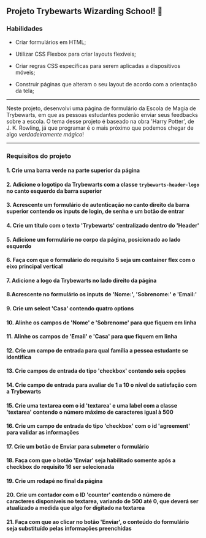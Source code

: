 ## Projeto Trybewarts Wizarding School! :mage:

### Habilidades

  * Criar formulários em HTML;

  * Utilizar CSS Flexbox para criar layouts flexíveis;

  * Criar regras CSS específicas para serem aplicadas a dispositivos móveis;

  * Construir páginas que alteram o seu layout de acordo com a orientação da tela;

---

Neste projeto, desenvolvi uma página de formulário da Escola de Magia de Trybewarts, em que as pessoas estudantes poderão enviar seus feedbacks sobre a escola. O tema desse projeto é baseado na obra 'Harry Potter', de J. K. Rowling, já que programar é o mais próximo que podemos chegar de algo *verdadeiramente mágico*!

---

### Requisitos do projeto

#### 1. Crie uma barra verde na parte superior da página

#### 2. Adicione o logotipo da Trybewarts com a classe `trybewarts-header-logo` no canto esquerdo da barra superior

#### 3. Acrescente um formulário de autenticação no canto direito da barra superior contendo os inputs de login, de senha e um botão de entrar

#### 4. Crie um título com o texto 'Trybewarts' centralizado dentro do 'Header'

#### 5. Adicione um formulário no corpo da página, posicionado ao lado esquerdo

#### 6. Faça com que o formulário do requisito 5 seja um container flex com o eixo principal vertical

#### 7. Adicione a logo da Trybewarts no lado direito da página

#### 8.Acrescente no formulário os inputs de 'Nome:', 'Sobrenome:' e 'Email:'

#### 9. Crie um select 'Casa' contendo quatro options

#### 10. Alinhe os campos de 'Nome' e 'Sobrenome' para que fiquem em linha

#### 11. Alinhe os campos de 'Email' e 'Casa' para que fiquem em linha

#### 12. Crie um campo de entrada para qual família a pessoa estudante se identifica

#### 13. Crie campos de entrada do tipo 'checkbox' contendo seis opções

#### 14. Crie campo de entrada para avaliar de 1 a 10 o nível de satisfação com a Trybewarts

#### 15. Crie uma textarea com o id 'textarea' e uma label com a classe 'textarea' contendo o número máximo de caracteres igual à 500

#### 16. Crie um campo de entrada do tipo 'checkbox' com o id 'agreement' para validar as informações

#### 17. Crie um botão de Enviar para submeter o formulário

#### 18. Faça com que o botão 'Enviar' seja habilitado somente após a checkbox do requisito 16 ser selecionada

#### 19. Crie um rodapé no final da página

#### 20. Crie um contador com o ID 'counter' contendo o número de caracteres disponíveis no textarea, variando de 500 até 0, que deverá ser atualizado a medida que algo for digitado na textarea

#### 21. Faça com que ao clicar no botão 'Enviar', o conteúdo do formulário seja substituído pelas informações preenchidas
